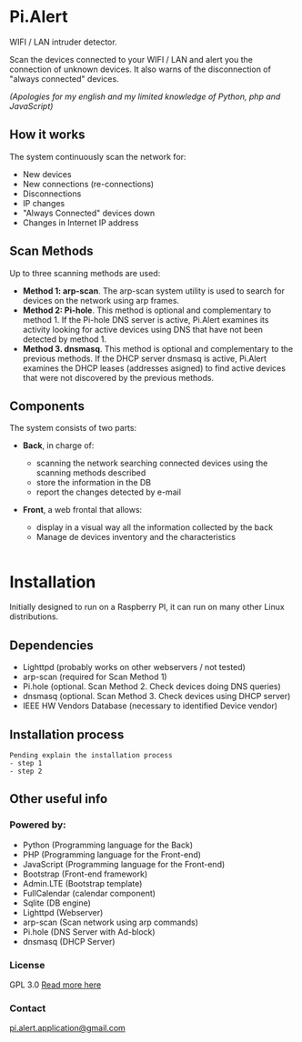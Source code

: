 # Pi.Alert
<!--- --------------------------------------------------------------------- --->

WIFI / LAN intruder detector.

Scan the devices connected to your WIFI / LAN and alert you the connection of
unknown devices. It also warns of the disconnection of "always connected"
devices.

*(Apologies for my english and my limited knowledge of Python, php and
JavaScript)*

## How it works

The system continuously scan the network for:
  - New devices
  - New connections (re-connections)
  - Disconnections
  - IP changes
  - "Always Connected" devices down
  - Changes in Internet IP address

## Scan Methods
  Up to three scanning methods are used:

  - **Method 1: arp-scan**. The arp-scan system utility is used to search
        for devices on the network using arp frames.
  - **Method 2: Pi-hole**. This method is optional and complementary to
        method 1. If the Pi-hole DNS server is active, Pi.Alert examines its
        activity looking for active devices using DNS that have not been
        detected by method 1.
  - **Method 3. dnsmasq**. This method is optional and complementary to the
        previous methods. If the DHCP server dnsmasq is active, Pi.Alert
        examines the DHCP leases (addresses asigned) to find active devices
        that were not discovered by the previous methods.

## Components

The system consists of two parts:

- **Back**, in charge of:
  - scanning the network searching connected devices using the scanning methods
        described
  - store the information in the DB
  - report the changes detected by e-mail

- **Front**, a web frontal that allows:
  - display in a visual way all the information collected by the back
  - Manage de devices inventory and the characteristics

<Image>


# Installation
<!--- --------------------------------------------------------------------- --->
Initially designed to run on a Raspberry PI, it can run on many other Linux
distributions.

## Dependencies
  - Lighttpd (probably works on other webservers / not tested)
  - arp-scan (required for Scan Method 1)
  - Pi.hole (optional. Scan Method 2. Check devices doing DNS queries)
  - dnsmasq (optional. Scan Method 3. Check devices using DHCP server)
  - IEEE HW Vendors Database (necessary to identified Device vendor)

## Installation process
```
Pending explain the installation process
- step 1
- step 2
```


## Other useful info
<!--- --------------------------------------------------------------------- --->

### Powered by:
  - Python (Programming language for the Back)
  - PHP (Programming language for the Front-end)
  - JavaScript (Programming language for the Front-end)
  - Bootstrap (Front-end framework)
  - Admin.LTE (Bootstrap template)
  - FullCalendar (calendar component)
  - Sqlite (DB engine)
  - Lighttpd (Webserver)
  - arp-scan (Scan network using arp commands)
  - Pi.hole (DNS Server with Ad-block)
  - dnsmasq (DHCP Server)

### License
  GPL 3.0
  [Read more here](doc/LICENSE.txt)

### Contact
  pi.alert.application@gmail.com
